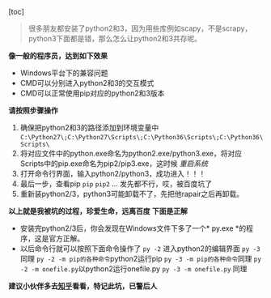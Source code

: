 [toc]

> 很多朋友都安装了python2和3，因为用些库例如scapy，不是scrapy，python3下面都是错，那么怎么让python2和3共存呢。

**像一般的程序员，达到如下效果**
- Windows平台下的兼容问题
- CMD可以分别进入python2和3的交互模式
- CMD可以正常使用pip对应的python2和3版本

**请按照步骤操作**
1. 确保把python2和3的路径添加到环境变量中
` C:\Python27\;C:\Python27\Scripts\;C:\Python36\Scripts\;C:\Python36\Scripts\ `
2. 将对应文件中的python.exe命名为python2.exe/python3.exe，将对应Scripts中的pip.exe命名为pip2/pip3.exe，这时候 *重启系统*
3. 打开命令行界面，输入python2/python3，成功进入！！！
4. 最后一步，查看pip
` pip `
` pip2 `
...
发先都不行，哎，被百度坑了
5. 重新装python2/3，python3可能卸载不了，先把他rapair之后再卸载。

**以上就是我被坑的过程，珍爱生命，远离百度**
**下面是正解**

- 安装完python2/3后，你会发现在Windows文件下多了一个* py.exe *的程序，这是官方正解。
- 以后命令行就可以按照下面命令操作了
` py -2 ` 进入python2的编辑界面
` py -3 `同理
` py -2 -m pip的各种命令 `python2运行pip
` py -3 -m pip的各种命令 `同理
` py -2 -m onefile.py `以python2运行onefile.py
` py -3 -m onefile.py ` 同理

**建议小伙伴多去[知乎](https://www.zhihu.com/question/21653286)看看，特记此坑，已警后人**
